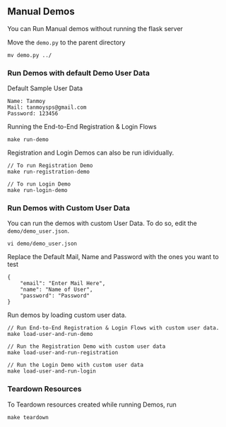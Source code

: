 
## Manual Demos
You can Run Manual demos without running the flask server

Move the `demo.py` to the parent directory
```
mv demo.py ../
```

### Run Demos with default Demo User Data

Default Sample User Data
```
Name: Tanmoy
Mail: tanmoysps@gmail.com
Password: 123456
```

Running the End-to-End Registration & Login Flows
```
make run-demo
```

Registration and Login Demos can also be run idividually.
```
// To run Registration Demo
make run-registration-demo

// To run Login Demo
make run-login-demo
```


### Run Demos with Custom User Data

You can run the demos with custom User Data. To do so, edit the `demo/demo_user.json`.

```
vi demo/demo_user.json
```
Replace the Default Mail, Name and Password with the ones you want to test
```
{
    "email": "Enter Mail Here",
    "name": "Name of User",
    "password": "Password"
}
```
Run demos by loading custom user data.
```
// Run End-to-End Registration & Login Flows with custom user data.
make load-user-and-run-demo

// Run the Registration Demo with custom user data
make load-user-and-run-registration

// Run the Login Demo with custom user data
make load-user-and-run-login
```

### Teardown Resources

To Teardown resources created while running Demos, run
```
make teardown
```
